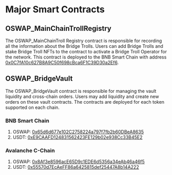 # Major Smart Contracts

## OSWAP_MainChainTrollRegistry

The OSWAP_MainChainTroll Registry contract is responsible for recording all the information about the Bridge Trolls. Users can add Bridge Trolls and stake Bridge Troll NFTs to the contract to activate a Bridge Troll Operator for the network. This contract is deployed to the BNB Smart Chain with address <a href="https://bscscan.com/address/0x0C7fA10c627B8A9C50f698cBca6F1C39D30a2Ef6">0x0C7fA10c627B8A9C50f698cBca6F1C39D30a2Ef6</a>.

## OSWAP_BridgeVault

 The OSWAP_BridgeVault contract is responsible for managing the vault liquidity and cross-chain orders. Users may add liquidity and create new orders on these vault contracts. The contracts are deployed for each token supported on each chain.

 ### BNB Smart Chain 
1. OSWAP: <a href="https://bscscan.com/address/0x65d6d677e102C2758224a797f7fb2b60DBeA8635">0x65d6d677e102C2758224a797f7fb2b60DBeA8635</a>
2. USDT:  <a href="https://bscscan.com/address/0xE9CAAFD124831562423FE129b02e938Cc33B45E2">0xE9CAAFD124831562423FE129b02e938Cc33B45E2</a>

### Avalanche C-Chain
1. OSWAP: <a href="https://snowtrace.io/address/0x8Af3e8596acE65D9c1EDE6d5356a34eAb46a46f5">0x8Af3e8596acE65D9c1EDE6d5356a34eAb46a46f5</a>
2. USDT: <a href="https://snowtrace.io/address/0x55570d7EcAeFF86a6425815def25447A8b14A222">0x55570d7EcAeFF86a6425815def25447A8b14A222</a>
